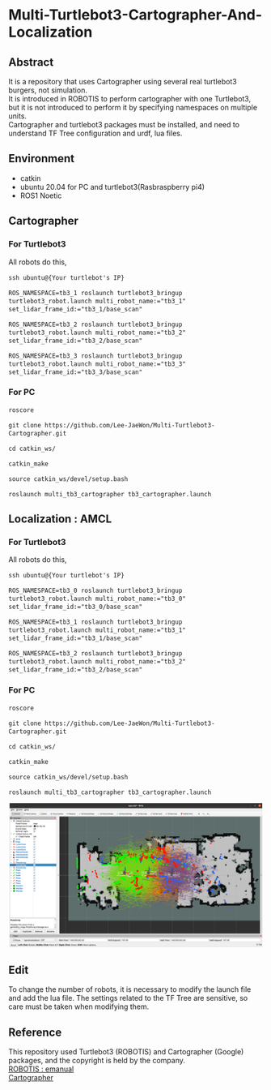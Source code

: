 # Multi-Turtlebot3-Cartographer-And-Localization

## Abstract
It is a repository that uses Cartographer using several real turtlebot3 burgers, not simulation.<br>
It is introduced in ROBOTIS to perform cartographer with one Turtlebot3, but it is not introduced to perform it by specifying namespaces on multiple units.<br>
Cartographer and turtlebot3 packages must be installed, and need to understand TF Tree configuration and urdf, lua files.<br>

## Environment
- catkin
- ubuntu 20.04 for PC and turtlebot3(Rasbraspberry pi4)
- ROS1 Noetic

## Cartographer
### For Turtlebot3
All robots do this,
```
ssh ubuntu@{Your turtlebot's IP}
```
```
ROS_NAMESPACE=tb3_1 roslaunch turtlebot3_bringup turtlebot3_robot.launch multi_robot_name:="tb3_1" set_lidar_frame_id:="tb3_1/base_scan"
```
```
ROS_NAMESPACE=tb3_2 roslaunch turtlebot3_bringup turtlebot3_robot.launch multi_robot_name:="tb3_2" set_lidar_frame_id:="tb3_2/base_scan"
```
```
ROS_NAMESPACE=tb3_3 roslaunch turtlebot3_bringup turtlebot3_robot.launch multi_robot_name:="tb3_3" set_lidar_frame_id:="tb3_3/base_scan"
```

### For PC
```
roscore
```
```
git clone https://github.com/Lee-JaeWon/Multi-Turtlebot3-Cartographer.git
```
```
cd catkin_ws/
```
```
catkin_make
```
```
source catkin_ws/devel/setup.bash
```
```
roslaunch multi_tb3_cartographer tb3_cartographer.launch
```
## Localization : AMCL
### For Turtlebot3
All robots do this,
```
ssh ubuntu@{Your turtlebot's IP}
```
```
ROS_NAMESPACE=tb3_0 roslaunch turtlebot3_bringup turtlebot3_robot.launch multi_robot_name:="tb3_0" set_lidar_frame_id:="tb3_0/base_scan"
```
```
ROS_NAMESPACE=tb3_1 roslaunch turtlebot3_bringup turtlebot3_robot.launch multi_robot_name:="tb3_1" set_lidar_frame_id:="tb3_1/base_scan"
```
```
ROS_NAMESPACE=tb3_2 roslaunch turtlebot3_bringup turtlebot3_robot.launch multi_robot_name:="tb3_2" set_lidar_frame_id:="tb3_2/base_scan"
```

### For PC
```
roscore
```
```
git clone https://github.com/Lee-JaeWon/Multi-Turtlebot3-Cartographer.git
```
```
cd catkin_ws/
```
```
catkin_make
```
```
source catkin_ws/devel/setup.bash
```
```
roslaunch multi_tb3_cartographer tb3_cartographer.launch
```
<p align="center"><img src="/doc/1.png" width = "500" ></p>

## Edit
To change the number of robots, it is necessary to modify the launch file and add the lua file. The settings related to the TF Tree are sensitive, so care must be taken when modifying them.

## Reference
This repository used Turtlebot3 (ROBOTIS) and Cartographer (Google) packages, and the copyright is held by the company.<br>
[ROBOTIS : emanual](https://emanual.robotis.com/docs/en/platform/turtlebot3/slam/#run-slam-node)<br>
[Cartographer](https://google-cartographer-ros.readthedocs.io/en/latest/)
